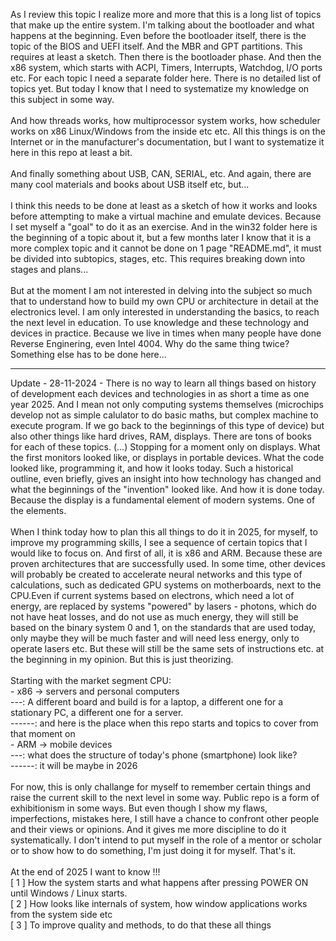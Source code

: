 As I review this topic I realize more and more that this is a long list of topics that make up the entire system. I'm talking about the bootloader and what happens at the beginning.
Even before the bootloader itself, there is the topic of the BIOS and UEFI itself. And the MBR and GPT partitions. This requires at least a sketch. Then there is the bootloader phase. And then the x86 system, which starts with ACPI, Timers, Interrupts, Watchdog, I/O ports etc.
For each topic I need a separate folder here. There is no detailed list of topics yet. But today I know that I need to systematize my knowledge on this subject in some way.
<br /><br />
And how threads works, how multiprocessor system works, how scheduler works on x86 Linux/Windows from the inside etc etc. All this things is on the Internet or in the manufacturer's documentation, but I want to systematize it here in this repo at least a bit.
<br /><br />
And finally something about USB, CAN, SERIAL, etc. And again, there are many cool materials and books about USB itself etc, but...
<br /><br />
I think this needs to be done at least as a sketch of how it works and looks before attempting to make a virtual machine and emulate devices. Because I set myself a "goal" to do it as an exercise. And in the win32 folder here is the beginning of a topic about it, but a few months later I know that it is a more complex topic and it cannot be done on 1 page "README.md", it must be divided into subtopics, stages, etc. This requires breaking down into stages and plans...
<br /><br />
But at the moment I am not interested in delving into the subject so much that to understand how to build my own CPU or architecture in detail at the electronics level. I am only interested in understanding the basics, to reach the next level in education. To use knowledge and these technology and devices in practice. Because we live in times when many people have done Reverse Enginering, even Intel 4004. Why do the same thing twice? Something else has to be done here...
<hr>
Update - 28-11-2024 - There is no way to learn all things based on history of development each devices and technologies in as short a time as one year 2025. And I mean not only computing systems themselves (microchips develop not as simple calulator to do basic maths, but complex machine to execute program. If we go back to the beginnings of this type of device) but also other things like hard drives, RAM, displays. There are tons of books for each of these topics. (...) Stopping for a moment only on displays. What the first monitors looked like, or displays in portable devices. What the code looked like, programming it, and how it looks today. Such a historical outline, even briefly, gives an insight into how technology has changed and what the beginnings of the "invention" looked like. And how it is done today. Because the display is a fundamental element of modern systems. One of the elements.
 <br /><br />
When I think today how to plan this all things to do it in 2025, for myself, to improve my programming skills, I see a sequence of certain topics that I would like to focus on. And first of all, it is x86 and ARM. Because these are proven architectures that are successfully used. In some time, other devices will probably be created to accelerate neural networks and this type of calculations, such as dedicated GPU systems on motherboards, next to the CPU.Even if current systems based on electrons, which need a lot of energy, are replaced by systems "powered" by lasers - photons, which do not have heat losses, and do not use as much energy, they will still be based on the binary system 0 and 1, on the standards that are used today, only maybe they will be much faster and will need less energy, only to operate lasers etc. But these will still be the same sets of instructions etc. at the beginning in my opinion. But this is just theorizing.<br /><br />
Starting with the market segment CPU:<br />
- x86 -> servers and personal computers<br />
---: A different board and build is for a laptop, a different one for a stationary PC, a different one for a server.<br />
------: <b></b>and here is the place when this repo starts and topics to cover from that moment on</b><br />
- ARM -> mobile devices<br />
---: what does the structure of today's phone (smartphone) look like?<br />
------: it will be maybe in 2026<br />
<br />
For now, this is only challange for myself to remember certain things and raise the current skill to the next level in some way. Public repo is a form of exhibitionism in some ways. But even though I show my flaws, imperfections, mistakes here, I still have a chance to confront other people and their views or opinions. And it gives me more discipline to do it systematically. I don't intend to put myself in the role of a mentor or scholar or to show how to do something, I'm just doing it for myself. That's it. 
 <br /><br />
 At the end of 2025 I want to know !!! <br />
 [ 1 ] How the system starts and what happens after pressing POWER ON until Windows / Linux starts.
<br />
[ 2 ] How looks like internals of system, how window applications works from the system side etc
<br />
[ 3 ] To improve quality and methods, to do that these all things
